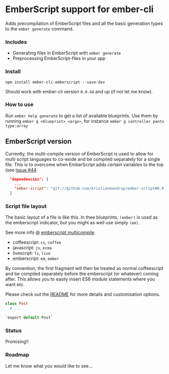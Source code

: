 # EmberScript support for ember-cli
Adds precompilation of EmberScript files and all the basic generation
types to the `ember generate` command.

### Includes
- Generating files in EmberScript with `ember generate`
- Preprocessing EmberScript-files in your app

### Install
```
npm install ember-cli-emberscript --save-dev
```

Should work with ember-cli version `0.0.44` and up (if not let me know).

### How to use
Run `ember help generate` to get a list of available blueprints.
Use them by running `ember g <blueprint> <args>`, for instance `ember g
controller pants type:array`

## EmberScript version
Currently, the multi-compile version of EmberScript is used to allow for multi script languages to co-exide and be compiled separately for a single file. This is to overcome when EmberScript adds certain variables to the top (see [issue #44](https://github.com/ghempton/ember-script/issues/44.)

```json
  "dependencies": {
    ...
    "ember-script": "git://github.com/kristianmandrup/ember-script#0.0.17"
  }
```

### Script file layout

The basic layout of a file is like this. In thee blueprints, `(ember)` is used as the emberscript indicator, but you might as well use simply `(em)`.

See more info @ [emberscript multicompile](https://github.com/kristianmandrup/ember-script/tree/multicompile).

- coffeescript: `cs`, `coffee`
- javascript: `js`, `ecma`
- livescript: `ls`, `live`
- emberscript: `em`, `ember`

By convention, the first fragment will then be treated as normal coffeescript and be compiled separately before the emberscript (or whatever) coming after. This allows you to easily insert ES6 module statements where you want etc.

Please check out the [README](https://github.com/kristianmandrup/ember-script/tree/multicompile/) for more details and customisation options.

```coffeescript
class Post
  # ...

`export default Post`
```

### Status
Promising!!

### Roadmap

Let me know what you would like to see...
